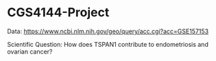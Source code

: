 # CGS4144-Project

Data: https://www.ncbi.nlm.nih.gov/geo/query/acc.cgi?acc=GSE157153

Scientific Question: How does TSPAN1 contribute to endometriosis and ovarian cancer?
